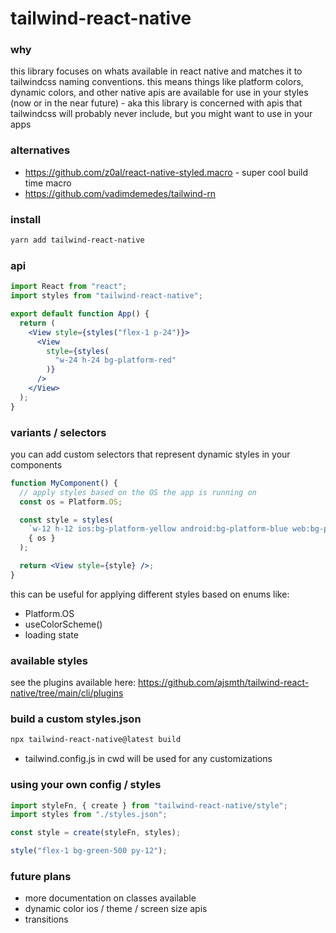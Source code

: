 # tailwind-react-native

### why

this library focuses on whats available in react native and matches it to tailwindcss naming conventions. this means things like platform colors, dynamic colors, and other native apis are available for use in your styles (now or in the near future) - aka this library is concerned with apis that tailwindcss will probably never include, but you might want to use in your apps

### alternatives

- https://github.com/z0al/react-native-styled.macro - super cool build time macro
- https://github.com/vadimdemedes/tailwind-rn

### install

```bash
yarn add tailwind-react-native
```

### api

```jsx
import React from "react";
import styles from "tailwind-react-native";

export default function App() {
  return (
    <View style={styles("flex-1 p-24")}>
      <View
        style={styles(
          "w-24 h-24 bg-platform-red"
        )}
      />
    </View>
  );
}
```

### variants / selectors

you can add custom selectors that represent dynamic styles in your components

```jsx
function MyComponent() {
  // apply styles based on the OS the app is running on
  const os = Platform.OS;

  const style = styles(
    `w-12 h-12 ios:bg-platform-yellow android:bg-platform-blue web:bg-platform-red`,
    { os }
  );

  return <View style={style} />;
}
```

this can be useful for applying different styles based on enums like:

- Platform.OS
- useColorScheme()
- loading state

### available styles

see the plugins available here: https://github.com/ajsmth/tailwind-react-native/tree/main/cli/plugins

### build a custom styles.json

```bash
npx tailwind-react-native@latest build
```

- tailwind.config.js in cwd will be used for any customizations

### using your own config / styles

```jsx
import styleFn, { create } from "tailwind-react-native/style";
import styles from "./styles.json";

const style = create(styleFn, styles);

style("flex-1 bg-green-500 py-12");
```

### future plans

- more documentation on classes available
- dynamic color ios / theme / screen size apis
- transitions
